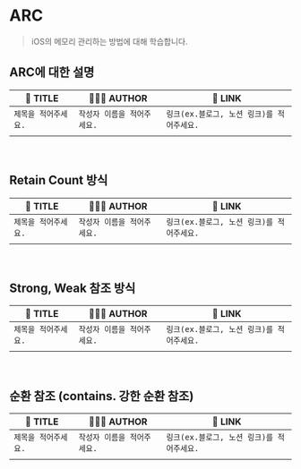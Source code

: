 # ARC

> iOS의 메모리 관리하는 방법에 대해 학습합니다.

## ARC에 대한 설명
|🌈 TITLE|🙋🏻‍♂️ AUTHOR|🎫 LINK|
|--|--|--|
|`제목을 적어주세요.`|`작성자 이름을 적어주세요.`|`링크(ex.블로그, 노션 링크)를 적어주세요.`|
|||

<br />

## Retain Count 방식
|🌈 TITLE|🙋🏻‍♂️ AUTHOR|🎫 LINK|
|--|--|--|
|`제목을 적어주세요.`|`작성자 이름을 적어주세요.`|`링크(ex.블로그, 노션 링크)를 적어주세요.`|
|||

<br />

## Strong, Weak 참조 방식
|🌈 TITLE|🙋🏻‍♂️ AUTHOR|🎫 LINK|
|--|--|--|
|`제목을 적어주세요.`|`작성자 이름을 적어주세요.`|`링크(ex.블로그, 노션 링크)를 적어주세요.`|
|||

<br />

## 순환 참조 (contains. 강한 순환 참조)
|🌈 TITLE|🙋🏻‍♂️ AUTHOR|🎫 LINK|
|--|--|--|
|`제목을 적어주세요.`|`작성자 이름을 적어주세요.`|`링크(ex.블로그, 노션 링크)를 적어주세요.`|
|||
